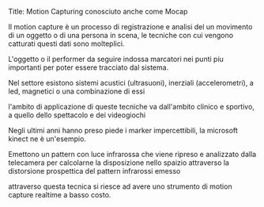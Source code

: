 Title: Motion Capturing 
	conosciuto anche come Mocap

Il motion capture è un processo di registrazione e analisi del un movimento di un oggetto o di una persona in scena,
le tecniche con cui vengono catturati questi dati sono molteplici.


L'oggetto o il performer da seguire indossa marcatori nei punti piu importanti per poter essere tracciato dal sistema.

Nel settore esistono sistemi acustici (ultrasuoni), inerziali (accelerometri), a led, magnetici o una combinazione di essi


l'ambito di applicazione di queste tecniche va dall'ambito clinico e sportivo, a quello dello spettacolo e dei videogiochi








Negli ultimi anni hanno preso piede i marker impercettibili,
la microsoft kinect ne è un'esempio.

Emettono un pattern con luce infrarossa che viene ripreso e analizzato dalla telecamera per calcolarne la disposizione nello spaizio attraverso la distorsione prospettica del pattern infrarossi emesso 


attraverso questa tecnica si riesce ad avere uno strumento di motion capture realtime a basso costo.


